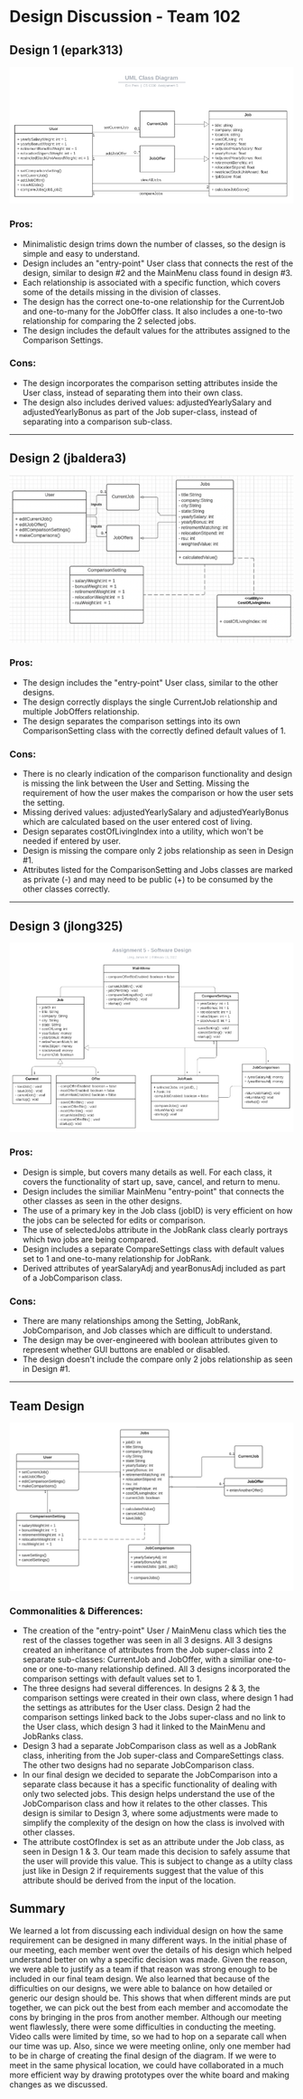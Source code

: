 # Design Discussion - Team 102

## Design 1 (epark313)

![Design 1](./images/design_epark313.png)

### Pros:
* Minimalistic design trims down the number of classes, so the design is simple and easy to understand. 
* Design includes an "entry-point" User class that connects the rest of the design, similar to design #2 and the MainMenu class found in design #3.
* Each relationship is associated with a specific function, which covers some of the details missing in the division of classes. 
* The design has the correct one-to-one relationship for the CurrentJob and one-to-many for the JobOffer class.  It also includes a one-to-two relationship for comparing the 2 selected jobs.
* The design includes the default values for the attributes assigned to the Comparison Settings.

### Cons:
* The design incorporates the comparison setting attributes inside the User class, instead of separating them into their own class.
* The design also includes derived values: adjustedYearlySalary and adjustedYearlyBonus as part of the Job super-class, instead of separating into a comparison sub-class.

***

## Design 2 (jbaldera3)

![Design 2](./images/design_jbaldera3.png)

### Pros:
* The design includes the "entry-point" User class, similar to the other designs.
* The design correctly displays the single CurrentJob relationship and multiple JobOffers relationship.
* The design separates the comparison settings into its own ComparisonSetting class with the correctly defined default values of 1. 

### Cons:
* There is no clearly indication of the comparison functionality and design is missing the link between the User and Setting. Missing the requirement of how the user makes the comparison or how the user sets the setting. 
* Missing derived values: adjustedYearlySalary and adjustedYearlyBonus which are calculated based on the user entered cost of living.
* Design separates costOfLivingIndex into a utility, which won't be needed if entered by user. 
* Design is missing the compare only 2 jobs relationship as seen in Design #1.
* Attributes listed for the ComparisonSetting and Jobs classes are marked as private (-) and may need to be public (+) to be consumed by the other classes correctly.

***

## Design 3 (jlong325)

![Design 3](./images/design_jlong325.png)

### Pros:
* Design is simple, but covers many details as well. For each class, it covers the functionality of start up, save, cancel, and return to menu.
* Design includes the similiar MainMenu "entry-point" that connects the other classes as seen in the other designs.
* The use of a primary key in the Job class (jobID) is very efficient on how the jobs can be selected for edits or comparison. 
* The use of selectedJobs attribute in the JobRank class clearly portrays which two jobs are being compared.
* Design includes a separate CompareSettings class with default values set to 1 and one-to-many relationship for JobRank.
* Derived attributes of yearSalaryAdj and yearBonusAdj included as part of a JobComparison class.

### Cons:
* There are many relationships among the Setting, JobRank, JobComparison, and Job classes which are difficult to understand.
* The design may be over-engineered with boolean attributes given to represent whether GUI buttons are enabled or disabled.
* The design doesn't include the compare only 2 jobs relationship as seen in Design #1.

***

## Team Design

![Team Design](./images/design.png)

### Commonalities & Differences:
* The creation of the "entry-point" User / MainMenu class which ties the rest of the classes together was seen in all 3 designs. All 3 designs created an inheritance of attributes from the Job super-class into 2 separate sub-classes: CurrentJob and JobOffer, with a similiar one-to-one or one-to-many relationship defined.  All 3 designs incorporated the comparison settings with default values set to 1.
* The three designs had several differences.  In designs 2 & 3, the comparison settings were created in their own class, where design 1 had the settings as attributes for the User class. Design 2 had the comparison settings linked back to the Jobs super-class and no link to the User class, which design 3 had it linked to the MainMenu and JobRanks class. 
* Design 3 had a separate JobComparison class as well as a JobRank class, inheriting from the Job super-class and CompareSettings class. The other two designs had no separate JobComparison class.
* In our final design we decided to separate the JobComparison into a separate class because it has a specific functionality of dealing with only two selected jobs. This design helps understand the use of the JobComparison class and how it relates to the other classes. This design is similar to Design 3, where some adjustments were made to simplify the complexity of the design on how the class is involved with other classes.
* The attribute costOfIndex is set as an attribute under the Job class, as seen in Design 1 & 3. Our team made this decision to safely assume that the user will provide this value. This is subject to change as a utilty class just like in Design 2 if requirements suggest that the value of this attribute should be derived from the input of the location.

## Summary
We learned a lot from discussing each individual design on how the same requirement can be designed in many different ways. In the initial phase of our meeting, each member went over the details of his design which helped understand better on why a specific decision was made. Given the reason, we were able to justify as a team if that reason was strong enough to be included in our final team design.
We also learned that because of the difficulties on our designs, we were able to balance on how detailed or generic our design should be. This shows that when different minds are put together, we can pick out the best from each member and accomodate the cons by bringing in the pros from another member.
Although our meeting went flawlessly, there were some difficulties in conducting the meeting. Video calls were limited by time, so we had to hop on a separate call when our time was up. Also, since we were meeting online, only one member had to be in charge of creating the final design of the diagram. If we were to meet in the same physical location, we could have collaborated in a much more efficient way by drawing prototypes over the white board and making changes as we discussed.
